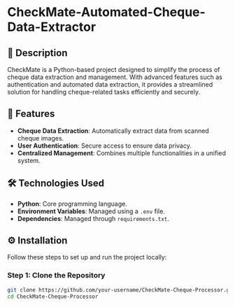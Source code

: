 # CheckMate-Automated-Cheque-Data-Extractor

## 📝 Description
CheckMate is a Python-based project designed to simplify the process of cheque data extraction and management. With advanced features such as authentication and automated data extraction, it provides a streamlined solution for handling cheque-related tasks efficiently and securely.

## 🚀 Features
- **Cheque Data Extraction**: Automatically extract data from scanned cheque images.
- **User Authentication**: Secure access to ensure data privacy.
- **Centralized Management**: Combines multiple functionalities in a unified system.

## 🛠️ Technologies Used
- **Python**: Core programming language.
- **Environment Variables**: Managed using a `.env` file.
- **Dependencies**: Managed through `requirements.txt`.

## ⚙️ Installation
Follow these steps to set up and run the project locally:

### Step 1: Clone the Repository
```bash
git clone https://github.com/your-username/CheckMate-Cheque-Processor.git
cd CheckMate-Cheque-Processor

